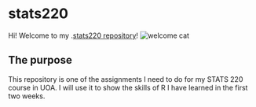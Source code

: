 # stats220

Hi! Welcome to my .[stats220 repository](https://github.com/MonaaaaY/stats220)!
![welcome cat](https://angelswish.org/wp-content/uploads/2016/05/welcome-cat.jpg)

## The purpose

This repository is one of the assignments I need to do for my STATS 220 course in UOA. I will use it to show the skills of R I have learned in the first two weeks.
